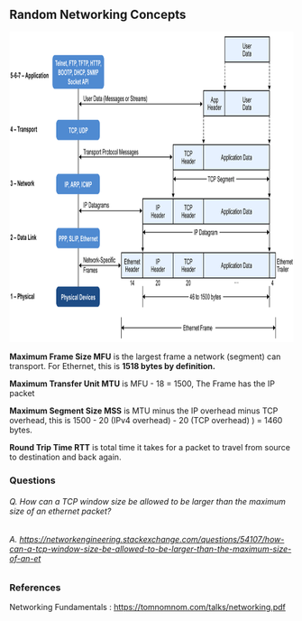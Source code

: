 ## Random Networking Concepts 

 
 <img src="https://github.com/santojos/Distributed-Systems/blob/main/Concepts/Networking/OSI-model.png" width="800" height="550">

**Maximum Frame Size MFU** is the largest frame a network (segment) can transport. For Ethernet, this is **1518 bytes by definition.**

**Maximum Transfer Unit MTU** is MFU - 18 = 1500, The Frame has the IP packet

**Maximum Segment Size MSS** is MTU minus the IP overhead minus TCP overhead, this is 1500 - 20 (IPv4 overhead) - 20 (TCP overhead) ) = 1460 bytes.

**Round Trip Time RTT** is total time it takes for a packet to travel from source to destination and back again.


### Questions

###### Q. How can a TCP window size be allowed to be larger than the maximum size of an ethernet packet? 
###### A. https://networkengineering.stackexchange.com/questions/54107/how-can-a-tcp-window-size-be-allowed-to-be-larger-than-the-maximum-size-of-an-et


### References
Networking Fundamentals : https://tomnomnom.com/talks/networking.pdf
